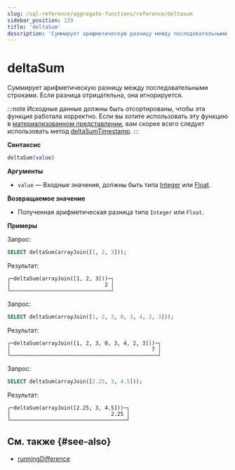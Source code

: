 ```yaml
---
slug: /sql-reference/aggregate-functions/reference/deltasum
sidebar_position: 129
title: 'deltaSum'
description: 'Суммирует арифметическую разницу между последовательными строками.'
---
```



# deltaSum

Суммирует арифметическую разницу между последовательными строками. Если разница отрицательна, она игнорируется.

:::note
Исходные данные должны быть отсортированы, чтобы эта функция работала корректно. Если вы хотите использовать эту функцию в [материализованном представлении](/sql-reference/statements/create/view#materialized-view), вам скорее всего следует использовать метод [deltaSumTimestamp](/sql-reference/aggregate-functions/reference/deltasumtimestamp).
:::

**Синтаксис**

``` sql
deltaSum(value)
```

**Аргументы**

- `value` — Входные значения, должны быть типа [Integer](../../data-types/int-uint.md) или [Float](../../data-types/float.md).

**Возвращаемое значение**

- Полученная арифметическая разница типа `Integer` или `Float`.

**Примеры**

Запрос:

``` sql
SELECT deltaSum(arrayJoin([1, 2, 3]));
```

Результат:

``` text
┌─deltaSum(arrayJoin([1, 2, 3]))─┐
│                              2 │
└────────────────────────────────┘
```

Запрос:

``` sql
SELECT deltaSum(arrayJoin([1, 2, 3, 0, 3, 4, 2, 3]));
```

Результат:

``` text
┌─deltaSum(arrayJoin([1, 2, 3, 0, 3, 4, 2, 3]))─┐
│                                             7 │
└───────────────────────────────────────────────┘
```

Запрос:

``` sql
SELECT deltaSum(arrayJoin([2.25, 3, 4.5]));
```

Результат:

``` text
┌─deltaSum(arrayJoin([2.25, 3, 4.5]))─┐
│                                2.25 │
└─────────────────────────────────────┘
```

## См. также {#see-also}

- [runningDifference](/sql-reference/functions/other-functions#runningDifference)
